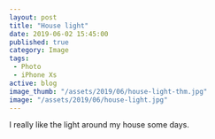 ```yaml
---
layout: post
title: "House light"
date: 2019-06-02 15:45:00
published: true
category: Image
tags:
 - Photo
 - iPhone Xs
active: blog
image_thumb: "/assets/2019/06/house-light-thm.jpg"
image: "/assets/2019/06/house-light.jpg"
---
```


I really like the light around my house some days.
